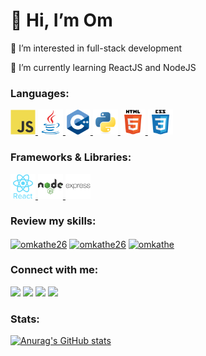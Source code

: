 # 👋 Hi, I’m Om
👀 I’m interested in full-stack development

🌱 I’m currently learning ReactJS and NodeJS


</p>

<h3 align="left">Languages:</h3>
<p align="left"> 
<a href="https://developer.mozilla.org/en-US/docs/Web/JavaScript" target="_blank"> <img src="https://raw.githubusercontent.com/devicons/devicon/master/icons/javascript/javascript-original.svg" alt="javascript" width="40" height="40"/> </a> <a href="https://www.java.com" target="_blank"> <img src="https://raw.githubusercontent.com/devicons/devicon/master/icons/java/java-original.svg" alt="java" width="40" height="40"/> </a> <a href="https://www.w3schools.com/cpp/" target="_blank"> <img src="https://raw.githubusercontent.com/devicons/devicon/master/icons/cplusplus/cplusplus-original.svg" alt="cplusplus" width="40" height="40"/> </a><a href="https://www.python.org" target="_blank"> <img src="https://raw.githubusercontent.com/devicons/devicon/master/icons/python/python-original.svg" alt="python" width="40" height="40"/> </a><a href="https://www.w3.org/html/" target="_blank"> <img src="https://raw.githubusercontent.com/devicons/devicon/master/icons/html5/html5-original-wordmark.svg" alt="html5" width="40" height="40"/> </a><a href="https://www.w3schools.com/css/" target="_blank"> <img src="https://raw.githubusercontent.com/devicons/devicon/master/icons/css3/css3-original-wordmark.svg" alt="css3" width="40" height="40"/> </a> 

 </p>

<p align = "left">
 <h3 align="left">Frameworks & Libraries:</h3>

<a href="https://reactjs.org/" target="_blank"> <img src="https://raw.githubusercontent.com/devicons/devicon/master/icons/react/react-original-wordmark.svg" alt="react" width="40" height="40"/> </a> <a href="https://nodejs.org" target="_blank"> <img src="https://raw.githubusercontent.com/devicons/devicon/master/icons/nodejs/nodejs-original-wordmark.svg" alt="nodejs" width="40" height="40"/> </a> <a href="https://expressjs.com" target="_blank"> <img src="https://raw.githubusercontent.com/devicons/devicon/master/icons/express/express-original-wordmark.svg" alt="express" width="40" height="40"/> </a> 
 
</p>
<h3 align="left">Review my skills:</h3>

<a href="https://www.leetcode.com/omkathe26" target="blank"><img align="center" src="https://upload.wikimedia.org/wikipedia/commons/a/ab/LeetCode_logo_white_no_text.svg" alt="omkathe26" height="30" width="40" /></a>
<a href="https://auth.geeksforgeeks.org/user/omkathe26" target="blank"><img align="center" src="https://upload.wikimedia.org/wikipedia/commons/4/43/GeeksforGeeks.svg" alt="omkathe26" height="30" width="40" /></a>
<a href="https://codeforces.com/profile/omkathe" target="blank"><img align="center" src="https://cdn.jsdelivr.net/npm/simple-icons@3.0.1/icons/codeforces.svg" alt="omkathe" height="30" width="40" /></a>
<h3 align="left">Connect with me:</h3>
<p align="left">
<a href="https://linkedin.com/in/omkathe" target="blank"><img src="https://img.icons8.com/color/35/000000/linkedin.png"/></a>
<a href="https://instagram.com/omkatheofficial" target="blank"><img src="https://img.icons8.com/fluent/35/000000/instagram-new.png"/></a>
<a href="https://twitter.com/itsomkathe" target="blank"><img src="https://img.icons8.com/fluent/35/000000/twitter.png"/></a>
<a href="https://fb.com/omisonline" target="blank"><img src="https://img.icons8.com/fluent/35/000000/facebook-new.png"/></a>

<h3 align="left">Stats:</h3>


[![Anurag's GitHub stats](https://github-readme-stats.vercel.app/api?username=itsomkathe&theme=react&show_icons=true)](https://github.com/anuraghazra/github-readme-stats)


<!---
itsomkathe/itsomkathe is a ✨ special ✨ repository because its `README.md` (this file) appears on your GitHub profile.
You can click the Preview link to take a look at your changes.
--->
